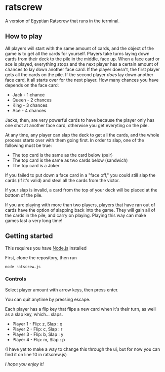 # ratscrew
A version of Egyptian Ratscrew that runs in the terminal.

## How to play
All players will start with the same amount of cards, and the object of the game is to get all the cards for yourself. Players take turns laying down cards from their deck to the pile in the middle, face up. When a face card or ace is played, everything stops and the next player has a certain amount of chances to lay down another face card. If the player doesn't, the first player gets all the cards on the pile. If the second player *does* lay down another face card, it all starts over for the next player. How many chances you have depends on the face card:

* Jack - 1 chance
* Queen - 2 chances
* King - 3 chances
* Ace - 4 chances

Jacks, then, are very powerful cards to have because the player only has one shot at another face card, otherwise you get everyting on the pile.

At any time, any player can slap the deck to get all the cards, and the whole process starts over with them going first. In order to slap, one of the following must be true:
* The top card is the same as the card below (pair)
* The top card is the same as two cards below (sandwich)
* The top card is a Joker

If you failed to put down a face card in a "face off," you could still slap the cards (if it's valid) and steal all the cards from the victor.

If your slap is invalid, a card from the top of your deck will be placed at the bottom of the pile.

If you are playing with more than two players, players that have ran out of cards have the option of slapping back into the game. They will gain all of the cards in the pile, and carry on playing. Playing this way can make games last a very long time!

## Getting started
This requires you have [Node.js](http://nodejs.org) installed

First, clone the repository, then run 
```
node ratscrew.js
```
### Controls
Select player amount with arrow keys, then press enter.

You can quit anytime by pressing escape.

Each player has a flip key that flips a new card when it's their turn, as well as a slap key, which... slaps.
* Player 1 - Flip: z, Slap : q
* Player 2 - Flip: c, Slap : r
* Player 3 - Flip: b, Slap : y
* Player 4 - Flip: m, Slap : p

(I have yet to make a way to change this through the ui, but for now you can find it on line 10 in ratscrew.js)

*I hope you enjoy it!*
